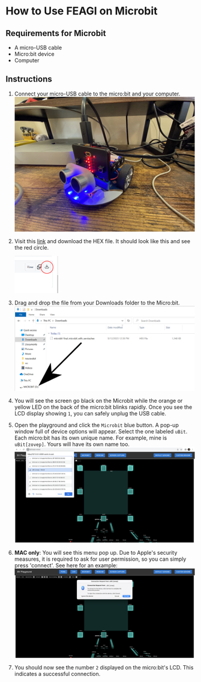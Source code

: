 # How to Use FEAGI on Microbit

## Requirements for Microbit
* A micro-USB cable
* Micro:bit device
* Computer

## Instructions

1. Connect your micro-USB cable to the micro:bit and your computer.
   ![Connected Microbit](_static/microbit_and_usb.jpg)

2. Visit this [link](https://github.com/Neuraville/feagi/blob/staging/third_party/embodiments/elecfreaks/cutebot/web_html_microbit/microbit-final_microbit_with_service.hex) and download 
   the HEX file. It should look like this and see the red circle. 

   ![Download HEX](_static/download_hex.png)
3. Drag and drop the file from your Downloads folder to the Micro:bit.
   ![Drag and Drop](_static/arrow_drag_hex.png)

4. You will see the screen go black on the Microbit while the orange or yellow LED on the back of 
   the micro:bit blinks rapidly. Once you see the LCD display showing `1`, you can safely unplug 
   the USB cable.

5. Open the playground and click the `Microbit` blue button. A pop-up window full of device options will appear. Select the one labeled `uBit`. Each micro:bit has its own unique name. For example, mine is `uBit[zovep]`. Yours will have its own name too.
   ![Microbit Connected](_static/microbit_selected.png)
6. **MAC only**: You will see this menu pop up. Due to Apple's security measures, it is required to ask for user permission, so you can simply press 'connect'. See here for an example:
   ![bluetooth_confirm](_static/mac_bluetooth_confirm.png)

7. You should now see the number `2` displayed on the micro:bit's LCD. This indicates a successful connection.
